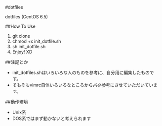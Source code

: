 #dotfiles

dotfiles (CentOS 6.5)

##How To Use

1. git clone
1. chmod +x init_dotfile.sh
1. sh init_dotfile.sh
1. Enjoy! XD

##注記とか

- init_dotfiles.shはいろいろな人のものを参考に、自分用に編集したものです。
- そもそもvimrc自体いろいろなところから~~パク~~参考にさせていただいています。

##動作環境

- Unix系
- DOS系ではまず動かないと考えられます
